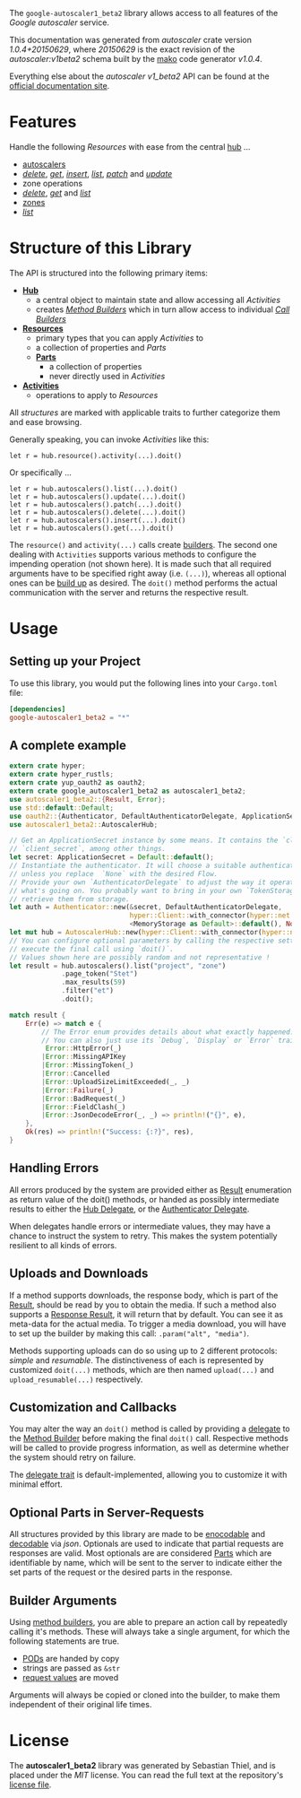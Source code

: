 <!---
DO NOT EDIT !
This file was generated automatically from 'src/mako/api/README.md.mako'
DO NOT EDIT !
-->
The `google-autoscaler1_beta2` library allows access to all features of the *Google autoscaler* service.

This documentation was generated from *autoscaler* crate version *1.0.4+20150629*, where *20150629* is the exact revision of the *autoscaler:v1beta2* schema built by the [mako](http://www.makotemplates.org/) code generator *v1.0.4*.

Everything else about the *autoscaler* *v1_beta2* API can be found at the
[official documentation site](http://developers.google.com/compute/docs/autoscaler).
# Features

Handle the following *Resources* with ease from the central [hub](https://docs.rs/google-autoscaler1_beta2/1.0.4+20150629/google_autoscaler1_beta2/struct.AutoscalerHub.html) ... 

* [autoscalers](https://docs.rs/google-autoscaler1_beta2/1.0.4+20150629/google_autoscaler1_beta2/struct.Autoscaler.html)
 * [*delete*](https://docs.rs/google-autoscaler1_beta2/1.0.4+20150629/google_autoscaler1_beta2/struct.AutoscalerDeleteCall.html), [*get*](https://docs.rs/google-autoscaler1_beta2/1.0.4+20150629/google_autoscaler1_beta2/struct.AutoscalerGetCall.html), [*insert*](https://docs.rs/google-autoscaler1_beta2/1.0.4+20150629/google_autoscaler1_beta2/struct.AutoscalerInsertCall.html), [*list*](https://docs.rs/google-autoscaler1_beta2/1.0.4+20150629/google_autoscaler1_beta2/struct.AutoscalerListCall.html), [*patch*](https://docs.rs/google-autoscaler1_beta2/1.0.4+20150629/google_autoscaler1_beta2/struct.AutoscalerPatchCall.html) and [*update*](https://docs.rs/google-autoscaler1_beta2/1.0.4+20150629/google_autoscaler1_beta2/struct.AutoscalerUpdateCall.html)
* zone operations
 * [*delete*](https://docs.rs/google-autoscaler1_beta2/1.0.4+20150629/google_autoscaler1_beta2/struct.ZoneOperationDeleteCall.html), [*get*](https://docs.rs/google-autoscaler1_beta2/1.0.4+20150629/google_autoscaler1_beta2/struct.ZoneOperationGetCall.html) and [*list*](https://docs.rs/google-autoscaler1_beta2/1.0.4+20150629/google_autoscaler1_beta2/struct.ZoneOperationListCall.html)
* [zones](https://docs.rs/google-autoscaler1_beta2/1.0.4+20150629/google_autoscaler1_beta2/struct.Zone.html)
 * [*list*](https://docs.rs/google-autoscaler1_beta2/1.0.4+20150629/google_autoscaler1_beta2/struct.ZoneListCall.html)




# Structure of this Library

The API is structured into the following primary items:

* **[Hub](https://docs.rs/google-autoscaler1_beta2/1.0.4+20150629/google_autoscaler1_beta2/struct.AutoscalerHub.html)**
    * a central object to maintain state and allow accessing all *Activities*
    * creates [*Method Builders*](https://docs.rs/google-autoscaler1_beta2/1.0.4+20150629/google_autoscaler1_beta2/trait.MethodsBuilder.html) which in turn
      allow access to individual [*Call Builders*](https://docs.rs/google-autoscaler1_beta2/1.0.4+20150629/google_autoscaler1_beta2/trait.CallBuilder.html)
* **[Resources](https://docs.rs/google-autoscaler1_beta2/1.0.4+20150629/google_autoscaler1_beta2/trait.Resource.html)**
    * primary types that you can apply *Activities* to
    * a collection of properties and *Parts*
    * **[Parts](https://docs.rs/google-autoscaler1_beta2/1.0.4+20150629/google_autoscaler1_beta2/trait.Part.html)**
        * a collection of properties
        * never directly used in *Activities*
* **[Activities](https://docs.rs/google-autoscaler1_beta2/1.0.4+20150629/google_autoscaler1_beta2/trait.CallBuilder.html)**
    * operations to apply to *Resources*

All *structures* are marked with applicable traits to further categorize them and ease browsing.

Generally speaking, you can invoke *Activities* like this:

```Rust,ignore
let r = hub.resource().activity(...).doit()
```

Or specifically ...

```ignore
let r = hub.autoscalers().list(...).doit()
let r = hub.autoscalers().update(...).doit()
let r = hub.autoscalers().patch(...).doit()
let r = hub.autoscalers().delete(...).doit()
let r = hub.autoscalers().insert(...).doit()
let r = hub.autoscalers().get(...).doit()
```

The `resource()` and `activity(...)` calls create [builders][builder-pattern]. The second one dealing with `Activities` 
supports various methods to configure the impending operation (not shown here). It is made such that all required arguments have to be 
specified right away (i.e. `(...)`), whereas all optional ones can be [build up][builder-pattern] as desired.
The `doit()` method performs the actual communication with the server and returns the respective result.

# Usage

## Setting up your Project

To use this library, you would put the following lines into your `Cargo.toml` file:

```toml
[dependencies]
google-autoscaler1_beta2 = "*"
```

## A complete example

```Rust
extern crate hyper;
extern crate hyper_rustls;
extern crate yup_oauth2 as oauth2;
extern crate google_autoscaler1_beta2 as autoscaler1_beta2;
use autoscaler1_beta2::{Result, Error};
use std::default::Default;
use oauth2::{Authenticator, DefaultAuthenticatorDelegate, ApplicationSecret, MemoryStorage};
use autoscaler1_beta2::AutoscalerHub;

// Get an ApplicationSecret instance by some means. It contains the `client_id` and 
// `client_secret`, among other things.
let secret: ApplicationSecret = Default::default();
// Instantiate the authenticator. It will choose a suitable authentication flow for you, 
// unless you replace  `None` with the desired Flow.
// Provide your own `AuthenticatorDelegate` to adjust the way it operates and get feedback about 
// what's going on. You probably want to bring in your own `TokenStorage` to persist tokens and
// retrieve them from storage.
let auth = Authenticator::new(&secret, DefaultAuthenticatorDelegate,
                              hyper::Client::with_connector(hyper::net::HttpsConnector::new(hyper_rustls::TlsClient::new())),
                              <MemoryStorage as Default>::default(), None);
let mut hub = AutoscalerHub::new(hyper::Client::with_connector(hyper::net::HttpsConnector::new(hyper_rustls::TlsClient::new())), auth);
// You can configure optional parameters by calling the respective setters at will, and
// execute the final call using `doit()`.
// Values shown here are possibly random and not representative !
let result = hub.autoscalers().list("project", "zone")
             .page_token("Stet")
             .max_results(59)
             .filter("et")
             .doit();

match result {
    Err(e) => match e {
        // The Error enum provides details about what exactly happened.
        // You can also just use its `Debug`, `Display` or `Error` traits
         Error::HttpError(_)
        |Error::MissingAPIKey
        |Error::MissingToken(_)
        |Error::Cancelled
        |Error::UploadSizeLimitExceeded(_, _)
        |Error::Failure(_)
        |Error::BadRequest(_)
        |Error::FieldClash(_)
        |Error::JsonDecodeError(_, _) => println!("{}", e),
    },
    Ok(res) => println!("Success: {:?}", res),
}

```
## Handling Errors

All errors produced by the system are provided either as [Result](https://docs.rs/google-autoscaler1_beta2/1.0.4+20150629/google_autoscaler1_beta2/enum.Result.html) enumeration as return value of 
the doit() methods, or handed as possibly intermediate results to either the 
[Hub Delegate](https://docs.rs/google-autoscaler1_beta2/1.0.4+20150629/google_autoscaler1_beta2/trait.Delegate.html), or the [Authenticator Delegate](https://docs.rs/yup-oauth2/*/yup_oauth2/trait.AuthenticatorDelegate.html).

When delegates handle errors or intermediate values, they may have a chance to instruct the system to retry. This 
makes the system potentially resilient to all kinds of errors.

## Uploads and Downloads
If a method supports downloads, the response body, which is part of the [Result](https://docs.rs/google-autoscaler1_beta2/1.0.4+20150629/google_autoscaler1_beta2/enum.Result.html), should be
read by you to obtain the media.
If such a method also supports a [Response Result](https://docs.rs/google-autoscaler1_beta2/1.0.4+20150629/google_autoscaler1_beta2/trait.ResponseResult.html), it will return that by default.
You can see it as meta-data for the actual media. To trigger a media download, you will have to set up the builder by making
this call: `.param("alt", "media")`.

Methods supporting uploads can do so using up to 2 different protocols: 
*simple* and *resumable*. The distinctiveness of each is represented by customized 
`doit(...)` methods, which are then named `upload(...)` and `upload_resumable(...)` respectively.

## Customization and Callbacks

You may alter the way an `doit()` method is called by providing a [delegate](https://docs.rs/google-autoscaler1_beta2/1.0.4+20150629/google_autoscaler1_beta2/trait.Delegate.html) to the 
[Method Builder](https://docs.rs/google-autoscaler1_beta2/1.0.4+20150629/google_autoscaler1_beta2/trait.CallBuilder.html) before making the final `doit()` call. 
Respective methods will be called to provide progress information, as well as determine whether the system should 
retry on failure.

The [delegate trait](https://docs.rs/google-autoscaler1_beta2/1.0.4+20150629/google_autoscaler1_beta2/trait.Delegate.html) is default-implemented, allowing you to customize it with minimal effort.

## Optional Parts in Server-Requests

All structures provided by this library are made to be [enocodable](https://docs.rs/google-autoscaler1_beta2/1.0.4+20150629/google_autoscaler1_beta2/trait.RequestValue.html) and 
[decodable](https://docs.rs/google-autoscaler1_beta2/1.0.4+20150629/google_autoscaler1_beta2/trait.ResponseResult.html) via *json*. Optionals are used to indicate that partial requests are responses 
are valid.
Most optionals are are considered [Parts](https://docs.rs/google-autoscaler1_beta2/1.0.4+20150629/google_autoscaler1_beta2/trait.Part.html) which are identifiable by name, which will be sent to 
the server to indicate either the set parts of the request or the desired parts in the response.

## Builder Arguments

Using [method builders](https://docs.rs/google-autoscaler1_beta2/1.0.4+20150629/google_autoscaler1_beta2/trait.CallBuilder.html), you are able to prepare an action call by repeatedly calling it's methods.
These will always take a single argument, for which the following statements are true.

* [PODs][wiki-pod] are handed by copy
* strings are passed as `&str`
* [request values](https://docs.rs/google-autoscaler1_beta2/1.0.4+20150629/google_autoscaler1_beta2/trait.RequestValue.html) are moved

Arguments will always be copied or cloned into the builder, to make them independent of their original life times.

[wiki-pod]: http://en.wikipedia.org/wiki/Plain_old_data_structure
[builder-pattern]: http://en.wikipedia.org/wiki/Builder_pattern
[google-go-api]: https://github.com/google/google-api-go-client

# License
The **autoscaler1_beta2** library was generated by Sebastian Thiel, and is placed 
under the *MIT* license.
You can read the full text at the repository's [license file][repo-license].

[repo-license]: https://github.com/Byron/google-apis-rsblob/master/LICENSE.md
